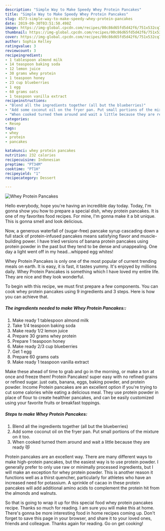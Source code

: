 ```yaml
---
description: "Simple Way to Make Speedy Whey Protein Pancakes"
title: "Simple Way to Make Speedy Whey Protein Pancakes"
slug: 4573-simple-way-to-make-speedy-whey-protein-pancakes
date: 2019-09-30T03:51:50.498Z
image: https://img-global.cpcdn.com/recipes/00c86d65fd5d42f6/751x532cq70/whey-protein-pancakes-recipe-main-photo.jpg
thumbnail: https://img-global.cpcdn.com/recipes/00c86d65fd5d42f6/751x532cq70/whey-protein-pancakes-recipe-main-photo.jpg
cover: https://img-global.cpcdn.com/recipes/00c86d65fd5d42f6/751x532cq70/whey-protein-pancakes-recipe-main-photo.jpg
author: Sophia Kelley
ratingvalue: 3
reviewcount: 3
recipeingredient:
- 1 tablespoon almond milk
- 14 teaspoon baking soda
- 12 lemon juice
- 30 grams whey protein
- 1 teaspoon honey
- 23 cup blueberries
- 1 egg
- 60 grams oats
- 1 teaspoon vanilla extract
recipeinstructions:
- "Blend all the ingredients together (all but the blueberries)"
- "Add some coconut oil on the fryer pan. Put small portions of the mixture on it too."
- "When cooked turned them around and wait a little because they are ready 😻"
categories:
- Resep
tags:
- whey
- protein
- pancakes

katakunci: whey protein pancakes
nutrition: 232 calories
recipecuisine: Indonesian
preptime: "PT34M"
cooktime: "PT1H"
recipeyield: "1"
recipecategory: Dessert

---
```



![Whey Protein Pancakes](https://img-global.cpcdn.com/recipes/00c86d65fd5d42f6/751x532cq70/whey-protein-pancakes-recipe-main-photo.jpg)

Hello everybody, hope you're having an incredible day today. Today, I'm gonna show you how to prepare a special dish, whey protein pancakes. It is one of my favorites food recipes. For mine, I'm gonna make it a bit unique. This is gonna smell and look delicious.

Now, a generous waterfall of (sugar-free) pancake syrup cascading down a full stack of protein-infused pancakes means satisfying flavor and muscle-building power. I have tried versions of banana protein pancakes using protein powder in the past but they tend to be dense and unappealing. One day a light went off in my head…whipped egg whites!

Whey Protein Pancakes is only one of the most popular of current trending meals on earth. It is easy, it is fast, it tastes yummy. It's enjoyed by millions daily. Whey Protein Pancakes is something which I have loved my entire life. They are nice and they look wonderful.


To begin with this recipe, we must first prepare a few components. You can cook whey protein pancakes using 9 ingredients and 3 steps. Here is how you can achieve that.

##### The ingredients needed to make Whey Protein Pancakes::

1. Make ready 1 tablespoon almond milk
1. Take 1/4 teaspoon baking soda
1. Make ready 1/2 lemon juice
1. Prepare 30 grams whey protein
1. Prepare 1 teaspoon honey
1. Make ready 2/3 cup blueberries
1. Get 1 egg
1. Prepare 60 grams oats
1. Make ready 1 teaspoon vanilla extract


Make these ahead of time to grab and go in the morning, or make a ton at once and freeze them! Protein Pancakes! super easy with no refined grains or refined sugar. just oats, banana, eggs, baking powder, and protein powder. Income Protein pancakes are an excellent option if you&#39;re trying to cut some calories while eating a delicious meal. They use protein powder in place of flour to create healthier pancakes, and can be easily customized using your favorite fruits or breakfast toppings. 

##### Steps to make Whey Protein Pancakes:

1. Blend all the ingredients together (all but the blueberries)
1. Add some coconut oil on the fryer pan. Put small portions of the mixture on it too.
1. When cooked turned them around and wait a little because they are ready 😻


Protein pancakes are an excellent way. There are many different ways to make high-protein pancakes, but the easiest way is to use protein powder. I generally prefer to only use raw or minimally processed ingredients, but I will make an exception for whey protein powder. This is another reason it functions well as a thirst quencher, particularly for athletes who have an increased need for potassium. A sprinkle of cacao in these protein pancakes will add additional amino acids to complement the protein hit from the almonds and walnuts. 

So that is going to wrap it up for this special food whey protein pancakes recipe. Thanks so much for reading. I am sure you will make this at home. There's gonna be more interesting food in home recipes coming up. Don't forget to save this page in your browser, and share it to your loved ones, friends and colleague. Thanks again for reading. Go on get cooking!
